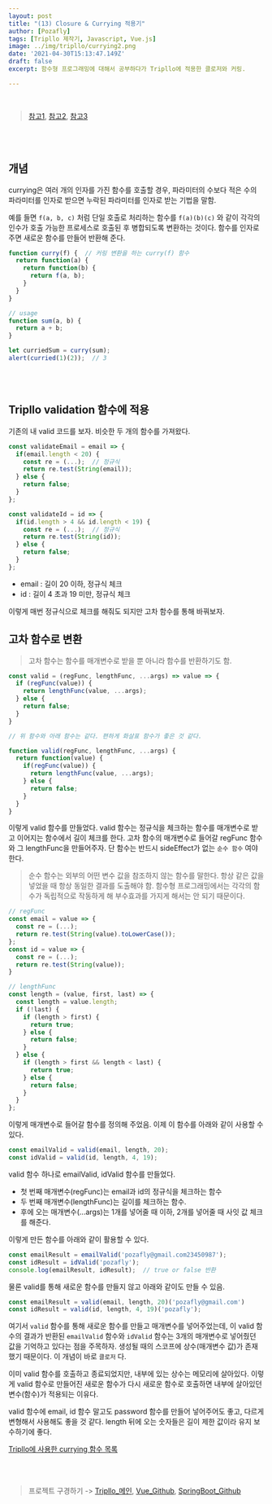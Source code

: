 ```yaml
---
layout: post
title: "(13) Closure & Currying 적용기"
author: [Pozafly]
tags: [Tripllo 제작기, Javascript, Vue.js]
image: ../img/tripllo/currying2.png
date: '2021-04-30T15:13:47.149Z'
draft: false
excerpt: 함수형 프로그래밍에 대해서 공부하다가 Tripllo에 적용한 클로저와 커링.

---
```


<br/>


> [참고1](https://sujinlee.me/currying-in-functional-javascript/), [참고2](https://github.com/FEDevelopers/tech.description/wiki/%ED%95%A8%EC%88%98%ED%98%95-%ED%94%84%EB%A1%9C%EA%B7%B8%EB%9E%98%EB%A8%B8%EA%B0%80-%EB%90%98%EA%B3%A0-%EC%8B%B6%EB%8B%A4%EA%B3%A0%3F-(Part-2)), [참고3](https://ko.javascript.info/currying-partials)

<br/>

<br/>

## 개념

currying은 여러 개의 인자를 가진 함수를 호출할 경우, 파라미터의 수보다 적은 수의 파라미터를 인자로 받으면 누락된 파라미터를 인자로 받는 기법을 말함.

예를 들면 `f(a, b, c)` 처럼 단일 호출로 처리하는 함수를 `f(a)(b)(c)` 와 같이 각각의 인수가 호출 가능한 프로세스로 호출된 후 병합되도록 변환하는 것이다. 함수를 인자로 주면 새로운 함수를 만들어 반환해 준다.

```js
function curry(f) {  // 커링 변환을 하는 curry(f) 함수
  return function(a) {
    return function(b) {
      return f(a, b);
    }
  }
}

// usage
function sum(a, b) {
  return a + b;
}

let curriedSum = curry(sum);
alert(curried(1)(2));  // 3
```

<br/>

<br/>

## Tripllo validation 함수에 적용

기존의 내 valid 코드를 보자. 비슷한 두 개의 함수를 가져왔다.

```js
const validateEmail = email => {
  if(email.length < 20) {
    const re = (...);  // 정규식
    return re.test(String(email)); 
  } else {
    return false;
  }
};

const validateId = id => {
  if(id.length > 4 && id.length < 19) {
    const re = (...);  // 정규식
    return re.test(String(id));    
  } else {
    return false; 
  }
};
```

- email : 길이 20 이하, 정규식 체크
- id : 길이 4 초과 19 미만, 정규식 체크

이렇게 매번 정규식으로 체크를 해줘도 되지만 고차 함수를 통해 바꿔보자.

## 고차 함수로 변환

> 고차 함수는 함수를 매개변수로 받을 뿐 아니라 함수를 반환하기도 함.

```js
const valid = (regFunc, lengthFunc, ...args) => value => {
  if (regFunc(value)) {
    return lengthFunc(value, ...args);
  } else {
    return false;
  }
}

// 위 함수와 아래 함수는 같다. 편하게 화살표 함수가 좋은 것 같다.

function valid(regFunc, lengthFunc, ...args) {
  return function(value) {
    if(regFunc(value)) {
      return lengthFunc(value, ...args);
    } else {
      return false;
    }
  }
}
```

이렇게 valid 함수를 만들었다. valid 함수는 정규식을 체크하는 함수를 매개변수로 받고 이어지는 함수에서 길이 체크를 한다. 고차 함수의 매개변수로 들어갈 regFunc 함수와 그 lengthFunc을 만들어주자. 단 함수는 반드시 sideEffect가 없는 `순수 함수` 여야 한다.

> 순수 함수는 외부의 어떤 변수 값을 참조하지 않는 함수를 말한다. 항상 같은 값을 넣었을 때 항상 동일한 결과를 도출해야 함. 함수형 프로그래밍에서는 각각의 함수가 독립적으로 작동하게 해 부수효과를 가지게 해서는 안 되기 때문이다.

```js
// regFunc
const email = value => {
  const re = (...);
  return re.test(String(value).toLowerCase());
};
const id = value => {
  const re = (...);
  return re.test(String(value));
}

// lengthFunc
const length = (value, first, last) => {
  const length = value.length;
  if (!last) {
    if (length > first) {
      return true;
    } else {
      return false;
    }
  } else {
    if (length > first && length < last) {
      return true;
    } else {
      return false;
    }
  }
};
```

이렇게 매개변수로 들어갈 함수를 정의해 주었음. 이제 이 함수를 아래와 같이 사용할 수 있다.

```js
const emailValid = valid(email, length, 20);
const idValid = valid(id, length, 4, 19);
```

valid 함수 하나로 emailValid, idValid 함수를 만들었다. 

- 첫 번째 매개변수(regFunc)는 email과 id의 정규식을 체크하는 함수
- 두 번째 매개변수(lengthFunc)는 길이를 체크하는 함수.
- 후에 오는 매개변수(...args)는 1개를 넣어줄 때 이하, 2개를 넣어줄 때 사잇 값 체크를 해준다.

이렇게 만든 함수를 아래와 같이 활용할 수 있다.

```js
const emailResult = emailValid('pozafly@gmail.com23450987');
const idResult = idValid('pozafly');
console.log(emailResult, idResult);  // true or false 반환
```

물론 valid를 통해 새로운 함수를 만들지 않고 아래와 같이도 만들 수 있음.

```js
const emailResult = valid(email, length, 20)('pozafly@gmail.com')
const idResult = valid(id, length, 4, 19)('pozafly');
```

여기서 `valid` 함수를 통해 새로운 함수를 만들고 매개변수를 넣어주었는데, 이 valid 함수의 결과가 반환된 `emailValid` 함수와 `idValid` 함수는 3개의 매개변수로 넣어줬던 값을 기억하고 있다는 점을 주목하자. 생성될 때의 스코프에 상수(매개변수 값)가 존재했기 때문이다. 이 개념이 바로 `클로저` 다.

이미 valid 함수를 호출하고 종료되었지만, 내부에 있는 상수는 메모리에 살아있다. 이렇게 valid 함수로 만들어진 새로운 함수가 다시 새로운 함수로 호출하면 내부에 살아있던 변수(함수)가 적용되는 이유다.

valid 함수에 email, id 함수 말고도 password 함수를 만들어 넣어주어도 좋고, 다르게 변형해서 사용해도 좋을 것 같다. length 뒤에 오는 숫자들은 길이 제한 값이라 유지 보수하기에 좋다.

[Tripllo에 사용한 currying 함수 목록](https://github.com/pozafly/tripllo_vue/blob/9eabdcce73fdeee58749523f81337582b481dfa9/src/utils/validation.js)

<br/>

<br/>

> 프로젝트 구경하기 -> [Tripllo\_메인](https://tripllo.tech), [Vue_Github](https://github.com/pozafly/tripllo_vue), [SpringBoot_Github](https://github.com/pozafly/tripllo_springBoot)